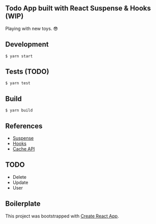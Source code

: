 ## Todo App built with React Suspense & Hooks (WIP)

Playing with new toys. :sunglasses:

## Development

`$ yarn start`

## Tests (TODO)

`$ yarn test`

## Build

`$ yarn build`

## References

- [Suspense](https://reactjs.org/docs/code-splitting.html#suspense)
- [Hooks](https://reactjs.org/docs/hooks-reference.html)
- [Cache API](https://github.com/facebook/react/pull/13337#issuecomment-425974864)

## TODO

- Delete
- Update
- User

## Boilerplate

This project was bootstrapped with [Create React App](https://github.com/facebook/create-react-app).
